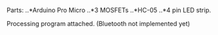 Parts:
..*Arduino Pro Micro
..*3 MOSFETs
..*HC-05
..*4 pin LED strip.

Processing program attached.
(Bluetooth not implemented yet)

